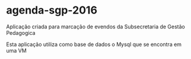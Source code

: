 # agenda-sgp-2016

Aplicação criada para marcação de evendos da Subsecretaria de Gestão Pedagogica 

Esta aplicação utiliza como base de dados o Mysql que se encontra em uma VM 
